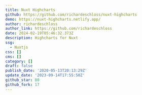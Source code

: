 ```yaml
---
title: Nuxt Highcharts
github: https://github.com/richardeschloss/nuxt-highcharts
demo: https://nuxt-highcharts.netlify.app/
author: richardeschloss
author_link: https://github.com/richardeschloss
date: 2024-02-19T05:46:32.373Z
description: Highcharts for Nuxt
ssg:
  - Nuxtjs
css: []
cms: []
category: []
draft: false
publish_date: '2020-05-13T20:13:29Z'
update_date: '2023-09-14T17:55:50Z'
github_star: 80
github_fork: 17
---
```

